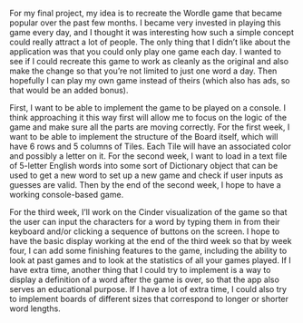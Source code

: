 For my final project, my idea is to recreate the Wordle game that became popular over the past few months. I became very invested in playing this game every day, and I thought it was interesting how such a simple concept could really attract a lot of people. The only thing that I didn’t like about the application was that you could only play one game each day. I wanted to see if I could recreate this game to work as cleanly as the original and also make the change so that you’re not limited to just one word a day. Then hopefully I can play my own game instead of theirs (which also has ads, so that would be an added bonus).

First, I want to be able to implement the game to be played on a console. I think approaching it this way first will allow me to focus on the logic of the game and make sure all the parts are moving correctly. For the first week, I want to be able to implement the structure of the Board itself, which will have 6 rows and 5 columns of Tiles. Each Tile will have an associated color and possibly a letter on it. For the second week, I want to load in a text file of 5-letter English words into some sort of Dictionary object that can be used to get a new word to set up a new game and check if user inputs as guesses are valid. Then by the end of the second week, I hope to have a working console-based game.

For the third week, I’ll work on the Cinder visualization of the game so that the user can input the characters for a word by typing them in from their keyboard and/or clicking a sequence of buttons on the screen. I hope to have the basic display working at the end of the third week so that by week four, I can add some finishing features to the game, including the ability to look at past games and to look at the statistics of all your games played. If I have extra time, another thing that I could try to implement is a way to display a definition of a word after the game is over, so that the app also serves an educational purpose. If I have a lot of extra time, I could also try to implement boards of different sizes that correspond to longer or shorter word lengths.